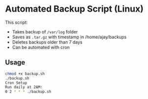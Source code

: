 # Automated Backup Script (Linux)

This script:
- Takes backup of `/var/log` folder
- Saves as `.tar.gz` with timestamp in /home/ajay/backups
- Deletes backups older than 7 days
- Can be automated with cron

## Usage
```bash
chmod +x backup.sh
./backup.sh
Cron Setup
Run daily at 2AM:
0 2 * * * ./backup.sh
